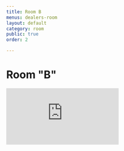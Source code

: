 ```yaml
---
title: Room B
menus: dealers-room
layout: default
category: room
public: true
order: 2

---
```

# Room "B"

<iframe src="https://vimeo.com/event/550222/embed" frameborder="0" allow="autoplay; fullscreen" allowfullscreen></iframe>

<iframe frameborder="0" class="nasfic-chat">
</iframe>
